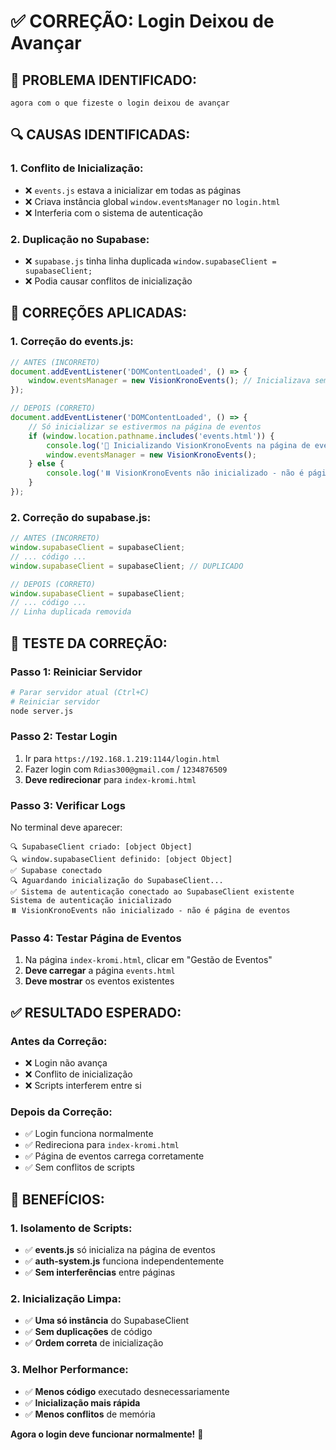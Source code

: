 # ✅ CORREÇÃO: Login Deixou de Avançar

## 🚨 **PROBLEMA IDENTIFICADO:**
```
agora com o que fizeste o login deixou de avançar
```

## 🔍 **CAUSAS IDENTIFICADAS:**

### **1. Conflito de Inicialização:**
- ❌ `events.js` estava a inicializar em todas as páginas
- ❌ Criava instância global `window.eventsManager` no `login.html`
- ❌ Interferia com o sistema de autenticação

### **2. Duplicação no Supabase:**
- ❌ `supabase.js` tinha linha duplicada `window.supabaseClient = supabaseClient;`
- ❌ Podia causar conflitos de inicialização

## 🔧 **CORREÇÕES APLICADAS:**

### **1. Correção do events.js:**
```javascript
// ANTES (INCORRETO)
document.addEventListener('DOMContentLoaded', () => {
    window.eventsManager = new VisionKronoEvents(); // Inicializava sempre
});

// DEPOIS (CORRETO)
document.addEventListener('DOMContentLoaded', () => {
    // Só inicializar se estivermos na página de eventos
    if (window.location.pathname.includes('events.html')) {
        console.log('🎯 Inicializando VisionKronoEvents na página de eventos');
        window.eventsManager = new VisionKronoEvents();
    } else {
        console.log('⏸️ VisionKronoEvents não inicializado - não é página de eventos');
    }
});
```

### **2. Correção do supabase.js:**
```javascript
// ANTES (INCORRETO)
window.supabaseClient = supabaseClient;
// ... código ...
window.supabaseClient = supabaseClient; // DUPLICADO

// DEPOIS (CORRETO)
window.supabaseClient = supabaseClient;
// ... código ...
// Linha duplicada removida
```

## 🚀 **TESTE DA CORREÇÃO:**

### **Passo 1: Reiniciar Servidor**
```bash
# Parar servidor atual (Ctrl+C)
# Reiniciar servidor
node server.js
```

### **Passo 2: Testar Login**
1. Ir para `https://192.168.1.219:1144/login.html`
2. Fazer login com `Rdias300@gmail.com` / `1234876509`
3. **Deve redirecionar** para `index-kromi.html`

### **Passo 3: Verificar Logs**
No terminal deve aparecer:
```
🔍 SupabaseClient criado: [object Object]
🔍 window.supabaseClient definido: [object Object]
✅ Supabase conectado
🔍 Aguardando inicialização do SupabaseClient...
✅ Sistema de autenticação conectado ao SupabaseClient existente
Sistema de autenticação inicializado
⏸️ VisionKronoEvents não inicializado - não é página de eventos
```

### **Passo 4: Testar Página de Eventos**
1. Na página `index-kromi.html`, clicar em "Gestão de Eventos"
2. **Deve carregar** a página `events.html`
3. **Deve mostrar** os eventos existentes

## ✅ **RESULTADO ESPERADO:**

### **Antes da Correção:**
- ❌ Login não avança
- ❌ Conflito de inicialização
- ❌ Scripts interferem entre si

### **Depois da Correção:**
- ✅ Login funciona normalmente
- ✅ Redireciona para `index-kromi.html`
- ✅ Página de eventos carrega corretamente
- ✅ Sem conflitos de scripts

## 🎯 **BENEFÍCIOS:**

### **1. Isolamento de Scripts:**
- ✅ **events.js** só inicializa na página de eventos
- ✅ **auth-system.js** funciona independentemente
- ✅ **Sem interferências** entre páginas

### **2. Inicialização Limpa:**
- ✅ **Uma só instância** do SupabaseClient
- ✅ **Sem duplicações** de código
- ✅ **Ordem correta** de inicialização

### **3. Melhor Performance:**
- ✅ **Menos código** executado desnecessariamente
- ✅ **Inicialização mais rápida**
- ✅ **Menos conflitos** de memória

**Agora o login deve funcionar normalmente!** 🚀


